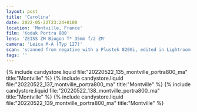 ```yaml
---
layout: post
title: 'Carolina'
date: 2022-05-22T23:24+0100
location: 'Montville, France'
film: 'Kodak Portra 800'
lens: 'ZEISS ZM Biogon T* 35mm f/2 ZM'
camera: 'Leica M-A (Typ 127)'
scan: 'scanned from negative with a Plustek 8200i, edited in Lightroom'
tags: ''
---
```


{% include candystore.liquid file:"20220522_135_montville_portra800_ma" title:"Montville" %}
{% include candystore.liquid file:"20220522_137_montville_portra800_ma" title:"Montville" %}
{% include candystore.liquid file:"20220522_138_montville_portra800_ma" title:"Montville" %}
{% include candystore.liquid file:"20220522_139_montville_portra800_ma" title:"Montville" %}